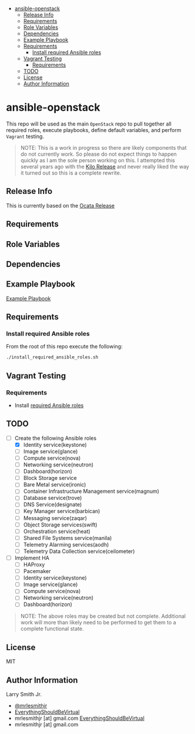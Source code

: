 <!-- START doctoc generated TOC please keep comment here to allow auto update -->

<!-- DON'T EDIT THIS SECTION, INSTEAD RE-RUN doctoc TO UPDATE -->

<!-- DON'T EDIT THIS SECTION, INSTEAD RE-RUN doctoc TO UPDATE -->

-   [ansible-openstack](#ansible-openstack)
    -   [Release Info](#release-info)
    -   [Requirements](#requirements)
    -   [Role Variables](#role-variables)
    -   [Dependencies](#dependencies)
    -   [Example Playbook](#example-playbook)
    -   [Requirements](#requirements-1)
        -   [Install required Ansible roles](#install-required-ansible-roles)
    -   [Vagrant Testing](#vagrant-testing)
        -   [Requirements](#requirements-2)
    -   [TODO](#todo)
    -   [License](#license)
    -   [Author Information](#author-information)

<!-- END doctoc generated TOC please keep comment here to allow auto update -->

# ansible-openstack

This repo will be used as the main `OpenStack` repo to pull together all required
roles, execute playbooks, define default variables, and perform `Vagrant` testing.

> NOTE: This is a work in progress so there are likely components that do not
> currently work.
> So please do not expect things to happen quickly as I am the sole person
> working on this. I attempted this several years ago with the [Kilo Release](https://github.com/mrlesmithjr/ansible-openstack-old) and never really
> liked the way it turned out so this is a complete rewrite.

## Release Info

This is currently based on the [Ocata Release](https://docs.openstack.org/ocata/)

## Requirements

## Role Variables

## Dependencies

## Example Playbook

[Example Playbook](./playbook.yml)

## Requirements

### Install required Ansible roles

From the root of this repo execute the following:

```bash
./install_required_ansible_roles.sh
```

## Vagrant Testing

### Requirements

-   Install [required Ansible roles](#requirements-install-required-ansible-roles)

## TODO

-   [ ] Create the following Ansible roles
    -   [x] Identity service(keystone)
    -   [ ] Image service(glance)
    -   [ ] Compute service(nova)
    -   [ ] Networking service(neutron)
    -   [ ] Dashboard(horizon)
    -   [ ] Block Storage service
    -   [ ] Bare Metal service(ironic)
    -   [ ] Container Infrastructure Management service(magnum)
    -   [ ] Database service(trove)
    -   [ ] DNS Service(designate)
    -   [ ] Key Manager service(barbican)
    -   [ ] Messaging service(zaqar)
    -   [ ] Object Storage services(swift)
    -   [ ] Orchestration service(heat)
    -   [ ] Shared File Systems service(manila)
    -   [ ] Telemetry Alarming services(aodh)
    -   [ ] Telemetry Data Collection service(ceilometer)
-   [ ] Implement HA
    -   [ ] HAProxy
    -   [ ] Pacemaker
    -   [ ] Identity service(keystone)
    -   [ ] Image service(glance)
    -   [ ] Compute service(nova)
    -   [ ] Networking service(neutron)
    -   [ ] Dashboard(horizon)

> NOTE: The above roles may be created but not complete. Additional work will more
> than likely need to be performed to get them to a complete functional state.

## License

MIT

## Author Information

Larry Smith Jr.

-   [@mrlesmithjr](https://www.twitter.com/mrlesmithjr)
-   [EverythingShouldBeVirtual](http://www.everythingshouldbevirtual.com)
-   mrlesmithjr [at] gmail.com
    [EverythingShouldBeVirtual](http://www.everythingshouldbevirtual.com)
-   mrlesmithjr [at] gmail.com
